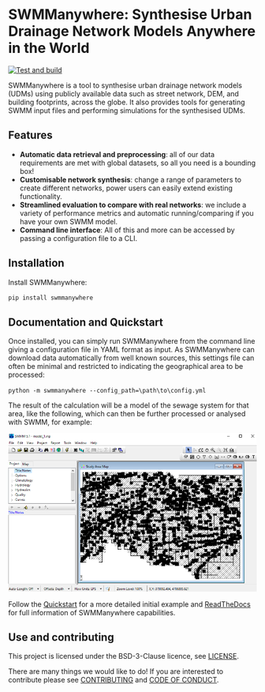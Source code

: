 # SWMManywhere: Synthesise Urban Drainage Network Models Anywhere in the World

<!-- markdown-link-check-disable -->
[![Test and build](https://github.com/ImperialCollegeLondon/SWMManywhere/actions/workflows/ci.yml/badge.svg)](https://github.com/ImperialCollegeLondon/SWMManywhere/actions/workflows/ci.yml)
<!-- markdown-link-check-enable -->

SWMManywhere is a tool to synthesise urban drainage network models (UDMs) using
publicly available data such as street network, DEM, and building footprints, across
the globe. It also provides tools for generating SWMM input files and performing
simulations for the synthesised UDMs.

## Features

- **Automatic data retrieval and preprocessing**: all of our data requirements
are met with global datasets, so all you need is a bounding box!
- **Customisable network synthesis**: change a range of parameters to create
different networks, power users can easily extend existing functionality.
- **Streamlined evaluation to compare with real networks**: we include a variety
of performance metrics and automatic running/comparing if you have your own SWMM model.
- **Command line interface**: All of this and more can be accessed by passing a
configuration file to a CLI.

## Installation

Install SWMManywhere:

```bash
pip install swmmanywhere
```

## Documentation and Quickstart

Once installed, you can simply run SWMManywhere from the command line giving a
configuration file in YAML format as input. As SWMManywhere can download data
automatically from well known sources, this settings file can often be minimal and
restricted to indicating the geographical area to be processed:

`python -m swmmanywhere --config_path=\path\to\config.yml`

The result of the calculation will be a model of the sewage system for that area,
like the following, which can then be further processed or analysed with SWMM, for
example:

![SWMM Model](docs/images/andorra_swmm_screenshot.png)

<!-- markdown-link-check-disable -->
Follow the [Quickstart](https://imperialcollegelondon.github.io/swmmanywhere/quickstart)
for a more detailed initial example and
[ReadTheDocs](https://imperialcollegelondon.github.io/swmmanywhere/)
for full information of SWMManywhere capabilities.
<!-- markdown-link-check-enable -->

## Use and contributing

This project is licensed under the BSD-3-Clause licence, see [LICENSE](LICENSE).

There are many things we would like to do! If you are interested to contribute
please see [CONTRIBUTING](docs/CONTRIBUTING.md) and [CODE OF CONDUCT](docs/CODE_OF_CONDUCT.md).
